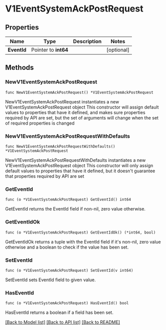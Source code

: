 # V1EventSystemAckPostRequest

## Properties

Name | Type | Description | Notes
------------ | ------------- | ------------- | -------------
**EventId** | Pointer to **int64** |  | [optional] 

## Methods

### NewV1EventSystemAckPostRequest

`func NewV1EventSystemAckPostRequest() *V1EventSystemAckPostRequest`

NewV1EventSystemAckPostRequest instantiates a new V1EventSystemAckPostRequest object
This constructor will assign default values to properties that have it defined,
and makes sure properties required by API are set, but the set of arguments
will change when the set of required properties is changed

### NewV1EventSystemAckPostRequestWithDefaults

`func NewV1EventSystemAckPostRequestWithDefaults() *V1EventSystemAckPostRequest`

NewV1EventSystemAckPostRequestWithDefaults instantiates a new V1EventSystemAckPostRequest object
This constructor will only assign default values to properties that have it defined,
but it doesn't guarantee that properties required by API are set

### GetEventId

`func (o *V1EventSystemAckPostRequest) GetEventId() int64`

GetEventId returns the EventId field if non-nil, zero value otherwise.

### GetEventIdOk

`func (o *V1EventSystemAckPostRequest) GetEventIdOk() (*int64, bool)`

GetEventIdOk returns a tuple with the EventId field if it's non-nil, zero value otherwise
and a boolean to check if the value has been set.

### SetEventId

`func (o *V1EventSystemAckPostRequest) SetEventId(v int64)`

SetEventId sets EventId field to given value.

### HasEventId

`func (o *V1EventSystemAckPostRequest) HasEventId() bool`

HasEventId returns a boolean if a field has been set.


[[Back to Model list]](../README.md#documentation-for-models) [[Back to API list]](../README.md#documentation-for-api-endpoints) [[Back to README]](../README.md)


